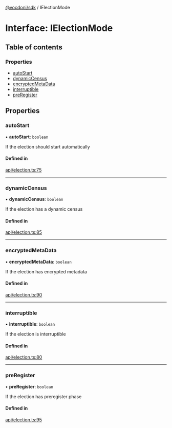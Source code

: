[@vocdoni/sdk](/sdk) / IElectionMode

# Interface: IElectionMode

## Table of contents

### Properties

- [autoStart](IElectionMode#autostart)
- [dynamicCensus](IElectionMode#dynamiccensus)
- [encryptedMetaData](IElectionMode#encryptedmetadata)
- [interruptible](IElectionMode#interruptible)
- [preRegister](IElectionMode#preregister)

## Properties

### autoStart

• **autoStart**: `boolean`

If the election should start automatically

#### Defined in

[api/election.ts:75](https://github.com/vocdoni/vocdoni-sdk/blob/9c64446/src/api/election.ts#L75)

___

### dynamicCensus

• **dynamicCensus**: `boolean`

If the election has a dynamic census

#### Defined in

[api/election.ts:85](https://github.com/vocdoni/vocdoni-sdk/blob/9c64446/src/api/election.ts#L85)

___

### encryptedMetaData

• **encryptedMetaData**: `boolean`

If the election has encrypted metadata

#### Defined in

[api/election.ts:90](https://github.com/vocdoni/vocdoni-sdk/blob/9c64446/src/api/election.ts#L90)

___

### interruptible

• **interruptible**: `boolean`

If the election is interruptible

#### Defined in

[api/election.ts:80](https://github.com/vocdoni/vocdoni-sdk/blob/9c64446/src/api/election.ts#L80)

___

### preRegister

• **preRegister**: `boolean`

If the election has preregister phase

#### Defined in

[api/election.ts:95](https://github.com/vocdoni/vocdoni-sdk/blob/9c64446/src/api/election.ts#L95)

